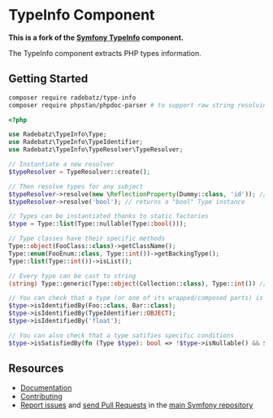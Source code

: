 TypeInfo Component
==================

**This is a fork of the [Symfony TypeInfo](https://symfony.com/doc/current/components/type_info.html) component.** 

The TypeInfo component extracts PHP types information.

Getting Started
---------------

```bash
composer require radebatz/type-info
composer require phpstan/phpdoc-parser # to support raw string resolving
```

```php
<?php

use Radebatz\TypeInfo\Type;
use Radebatz\TypeInfo\TypeIdentifier;
use Radebatz\TypeInfo\TypeResolver\TypeResolver;

// Instantiate a new resolver
$typeResolver = TypeResolver::create();

// Then resolve types for any subject
$typeResolver->resolve(new \ReflectionProperty(Dummy::class, 'id')); // returns an "int" Type instance
$typeResolver->resolve('bool'); // returns a "bool" Type instance

// Types can be instantiated thanks to static factories
$type = Type::list(Type::nullable(Type::bool()));

// Type classes have their specific methods
Type::object(FooClass::class)->getClassName();
Type::enum(FooEnum::class, Type::int())->getBackingType();
Type::list(Type::int())->isList();

// Every type can be cast to string
(string) Type::generic(Type::object(Collection::class), Type::int()) // returns "Collection<int>"

// You can check that a type (or one of its wrapped/composed parts) is identified by one of some identifiers.
$type->isIdentifiedBy(Foo::class, Bar::class);
$type->isIdentifiedBy(TypeIdentifier::OBJECT);
$type->isIdentifiedBy('float');

// You can also check that a type satifies specific conditions
$type->isSatisfiedBy(fn (Type $type): bool => !$type->isNullable() && $type->isIdentifiedBy(TypeIdentifier::INT));
```

Resources
---------
 * [Documentation](https://symfony.com/doc/current/components/type_info.html)
 * [Contributing](https://symfony.com/doc/current/contributing/index.html)
 * [Report issues](https://github.com/symfony/symfony/issues) and
   [send Pull Requests](https://github.com/symfony/symfony/pulls)
   in the [main Symfony repository](https://github.com/symfony/symfony)
